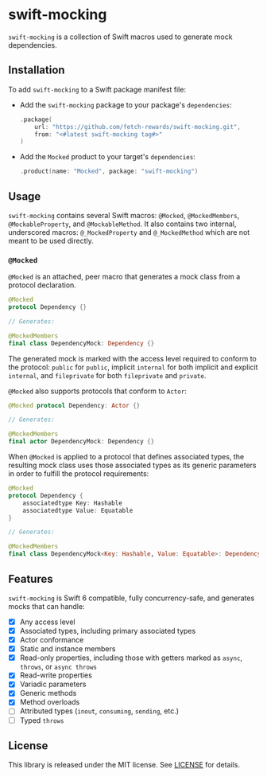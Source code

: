 # swift-mocking

`swift-mocking` is a collection of Swift macros used to generate mock dependencies.

## Installation

To add `swift-mocking` to a Swift package manifest file:
- Add the `swift-mocking` package to your package's `dependencies`:
  ```swift
  .package(
      url: "https://github.com/fetch-rewards/swift-mocking.git",
      from: "<#latest swift-mocking tag#>"
  )
  ```
- Add the `Mocked` product to your target's `dependencies`:
  ```swift
  .product(name: "Mocked", package: "swift-mocking")
  ```

## Usage

`swift-mocking` contains several Swift macros: `@Mocked`, `@MockedMembers`, `@MockableProperty`, and `@MockableMethod`. 
It also contains two internal, underscored macros: `@_MockedProperty` and `@_MockedMethod` which are not meant to be used directly.

### `@Mocked`
`@Mocked` is an attached, peer macro that generates a mock class from a protocol declaration.
```swift
@Mocked
protocol Dependency {}

// Generates:

@MockedMembers
final class DependencyMock: Dependency {}
```

The generated mock is marked with the access level required to conform to the protocol:
`public` for `public`, implicit `internal` for both implicit and explicit `internal`,
and `fileprivate` for both `fileprivate` and `private`.

`@Mocked` also supports protocols that conform to `Actor`:
```swift
@Mocked protocol Dependency: Actor {}

// Generates:

@MockedMembers
final actor DependencyMock: Dependency {}
```

When `@Mocked` is applied to a protocol that defines associated types, the resulting mock class 
uses those associated types as its generic parameters in order to fulfill the protocol requirements:
```swift
@Mocked
protocol Dependency {
    associatedtype Key: Hashable
    associatedtype Value: Equatable
}

// Generates:

@MockedMembers
final class DependencyMock<Key: Hashable, Value: Equatable>: Dependency {}
```

## Features
`swift-mocking` is Swift 6 compatible, fully concurrency-safe, and generates mocks that can handle:
- [x] Any access level
- [x] Associated types, including primary associated types
- [x] Actor conformance
- [x] Static and instance members
- [x] Read-only properties, including those with getters marked as `async`, `throws`, or `async throws`
- [x] Read-write properties
- [x] Variadic parameters
- [x] Generic methods
- [x] Method overloads
- [ ] Attributed types (`inout`, `consuming`, `sending`, etc.)
- [ ] Typed `throws`

## License

This library is released under the MIT license. See [LICENSE](https://github.com/fetch-rewards/swift-mocking/blob/main/LICENSE) for details.
